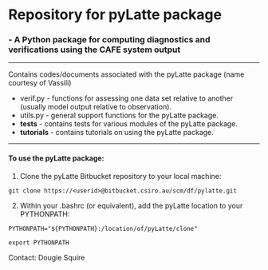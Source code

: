 # **Repository for pyLatte package** #
### - A Python package for computing diagnostics and verifications using the CAFE system output 

--------------------------
Contains codes/documents associated with the pyLatte package (name courtesy of Vassili)
* verif.py - functions for assessing one data set relative to another (usually model output relative to observation).
* utils.py - general support functions for the pyLatte package. 
* **tests** - contains tests for various modules of the pyLatte package.
* **tutorials** - contains tutorials on using the pyLatte package.

--------------------------
#### To use the pyLatte package:
1)   Clone the pyLatte Bitbucket repository to your local machine: 
 
`git clone https://<userid>@bitbucket.csiro.au/scm/df/pylatte.git`
 
2)   Within your .bashrc (or equivalent), add the pyLatte location to your PYTHONPATH:

`PYTHONPATH="${PYTHONPATH}:/location/of/pyLatte/clone"`

`export PYTHONPATH`
 
Contact: Dougie Squire


